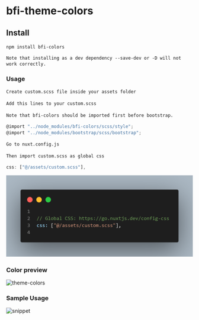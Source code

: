 # bfi-theme-colors

## Install

```
npm install bfi-colors
```

```
Note that installing as a dev dependency --save-dev or -D will not work correctly.

```

### Usage

```
Create custom.scss file inside your assets folder

Add this lines to your custom.scss

Note that bfi-colors should be imported first before bootstrap.
```
```js live=true
@import "../node_modules/bfi-colors/scss/style";
@import "../node_modules/bootstrap/scss/bootstrap";
```
```
Go to nuxt.config.js

Then import custom.scss as global css
```

```js live=true
css: ["@/assets/custom.scss"],
```
![nuxt](scss/nuxt-add-css.png)

<!-- 
```css live=true

  "bfi-success":#00A651,
  "bfi-danger":#E84D2E,
  "bfi-warning":#FEC006,
  "bfi-edit":#EE8400,
  "bfi-text":#363636,
  "bfi-subtext":#193C2A,
``` -->
### Color preview

![theme-colors](https://github.com/jiharaguiapal/bfi-theme/blob/main/scss/theme-colors.png)

### Sample Usage

![snippet](https://github.com/jiharaguiapal/bfi-theme/blob/main/scss/snippet.png)


<!-- ### Compiles and minifies for production

```
npm run build
```

### Lints and fixes files

```
npm run lint
```

### Customize configuration -->

<!-- See [Configuration Reference](https://cli.vuejs.org/config/).
"# publish-test"
"# publish-test" -->

